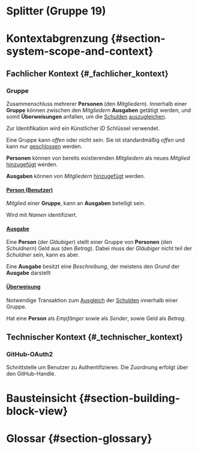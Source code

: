 # Splitter (Gruppe 19)

# Kontextabgrenzung {#section-system-scope-and-context}
## Fachlicher Kontext {#_fachlicher_kontext}

### Gruppe

Zusammenschluss mehrerer **Personen** (den *Mitgliedern*). Innerhalb einer **Gruppe** können
zwischen den *Mitgliedern* **Ausgaben** getätigt werden, und somit **Überweisungen** anfallen,
um die <u>Schulden</u> <u>auszugleichen</u>.

Zur Identifikation wird ein Künstlicher *ID* Schlüssel verwendet.

Eine Gruppe kann *offen* oder nicht sein. Sie ist standardmäßig *offen* und kann nur
<u>geschlossen</u> werden.

**Personen** können von bereits existierenden *Mitgliedern* als neues *Mitglied* <u>hinzugefügt</u>
werden.

**Ausgaben** können von *Mitgliedern* <u>hinzugefügt</u> werden.

#### <u>**Person (Benutzer)**</u>

*Mitglied* einer **Gruppe**, kann an **Ausgaben** beteiligt sein.

Wird mit *Namen* identifiziert.

#### <u>**Ausgabe**</u>

Eine **Person** (der *Gläubiger*) stellt einer Gruppe von **Personen** (den *Schuldnern*) Geld aus
(den *Betrag*). Dabei muss der *Gläubiger* nicht teil der *Schuldner* sein, kann es aber.

Eine **Ausgabe** besitzt eine *Beschreibung*, der meistens den *Grund* der **Ausgabe** darstellt

#### <u>**Überweisung**</u>

Notwendige Transaktion zum <u>Ausgleich</u> der <u>Schulden</u> innerhalb einer Gruppe.

Hat eine **Person** als *Empfänger* sowie als *Sender*, sowie Geld als *Betrag*.

## Technischer Kontext {#_technischer_kontext}

### GitHub-OAuth2

Schnittstelle um Benutzer zu Authentifizieren. Die Zuordnung erfolgt über den GitHub-Handle.

# Bausteinsicht {#section-building-block-view}



# Glossar {#section-glossary}
